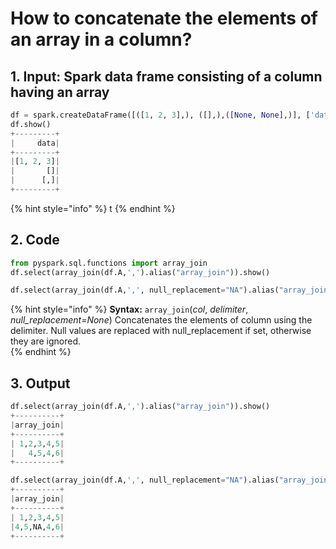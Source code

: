 # How to concatenate the elements of an array in a column?



## 1.  Input:  Spark data frame consisting of a column having an array

```python
df = spark.createDataFrame([([1, 2, 3],), ([],),([None, None],)], ['data'])
df.show()
+---------+
|     data|
+---------+
|[1, 2, 3]|
|       []|
|      [,]|
+---------+
```

{% hint style="info" %}
t
{% endhint %}

## 2.  Code 

```python
from pyspark.sql.functions import array_join
df.select(array_join(df.A,',').alias("array_join")).show()
```

```python
df.select(array_join(df.A,',', null_replacement="NA").alias("array_join")).show()
```

{% hint style="info" %}
**Syntax:**   `array_join`\(_col_, _delimiter_, _null\_replacement=None_\)                                                                                                      Concatenates the elements of column using the delimiter. Null values are replaced with null\_replacement if set, otherwise they are ignored.                                                                                                 
{% endhint %}

## 3. Output

```python
df.select(array_join(df.A,',').alias("array_join")).show()
+----------+
|array_join|
+----------+
| 1,2,3,4,5|
|   4,5,4,6|
+----------+
```

```python
df.select(array_join(df.A,',', null_replacement="NA").alias("array_join")).show()
+----------+
|array_join|
+----------+
| 1,2,3,4,5|
|4,5,NA,4,6|
+----------+
```

